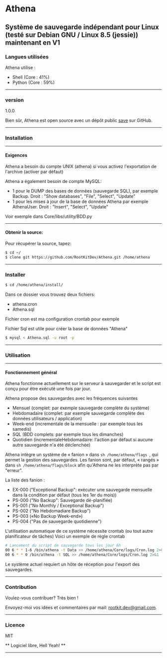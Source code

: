 # Athena

Système de sauvegarde indépendant pour Linux (testé sur Debian GNU / Linux 8.5 (jessie))
maintenant en V1
---
### Langues utilisées
Athena utilise :
 - Shell (Core : 41%)
 - Python (Core : 59%)
 
---
### version
1.0.0

Bien sûr, Athena est open source avec un dépôt public [save] sur GitHub.

---
### Installation

---
#### Exigences
Athena a besoin du compte UNIX (athena) si vous activez l'exportation de l'archive (activer par défaut)

Athena a également besoin de compte MySQL:

 - 1 pour le DUMP des bases de données (sauvegarde SQL), par exemple Backup. Droit : "Show databases", "File", "Select", "Update"
 - 1 pour les mises à jour de la base de données Athena par exemple AthenaUser. Droit : "Insert", "Select", "Update"

Voir exemple dans Core/libs/utility/BDD.py

---
#### Obtenir la source:
Pour récupérer la source, tapez:
```sh
$ cd ~/
$ clone git https://github.com/RootKitDev/Athena.git /home/athena
```

---
### Installer
```sh
$ cd /home/athena/install/
```
Dans ce dossier vous trouvez deux fichiers:

 - athena.cron
 - Athena.sql

Fichier cron est ma configuration crontab pour exemple

Fichier Sql est utile pour créer la base de données "Athena"

```sh
$ mysql < Athena.sql -u root -p
```

---
### Utilisation

---
#### Fonctionnement général
Athena fonctionne actuellement sur le serveur à sauvegarder et le script est conçu pour être exécuté une fois par jour.

Athena propose des sauvegardes avec les fréquences suivantes
 - Mensuel (complet: par exemple sauvegarde complète du système)
 - Hebdomadaire (complet: par exemple sauvegarde complète des données utilisateurs / application)
 - Week-end (incrementale de la mensuelle : par exemple tous les samedis)
 - SQL (BDD complets: par exemple tous les dimanches)
 - Quotidien (incrementaleHebdomadaire: l'action par défaut si aucune autre sauvegarde n'a été déclenchée)

Athena intègre un système de « fanion » dans ```sh /home/athena/flags ```, qui permet la gestion des sauvegardes.
Les fanion sont, par défaut, « rangés » dans ```sh /home/athena/flags/block``` afin qu'Athena ne les interprète pas par "erreur".

La liste des fanion :
 - EX-000 ("Exceptional Backup": exécuter une sauvegarde mensuelle dans la condition par défaut (tous les 1er du mois))
 - PS-000 ("No Backup": Sauvegarde dé-planifiée)
 - PS-001 ("No Monthly / Exceptional Backup")
 - PS-002 ("No Hebdomadiare Backup")
 - PS-003 («No Backup Week-end»)
 - PS-004 ("Pas de sauvegarde quotidienne")


L'utilisation automatique de ce système nécessite crontab (ou tout autre planificateur de tâches)
Voici un exemple de règle crontab

```sh
# Lancement du script de sauvegarde tous les jour 6h
00 6 * * 1-6 /bin/athena -t Data >> /home/athena/Core/logs/Cron.log 2>&1
00 6 * * 0 /bin/athena -t SQL >> /home/athena/Core/logs/Cron.log 2>&1
```

Le système actuel requiert un hôte de réception pour l'export des sauvegardes.

---
### Contribution

Voulez-vous contribuer? Très bien !

Envoyez-moi vos idées et commentaires par mail: <rootkit.dev@gmail.com>.

---
### Licence

MIT

** Logiciel libre, Hell Yeah! **

---

[save]: <https://github.com/RootKitDev/Athena>
